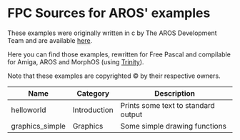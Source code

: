 
FPC Sources for AROS' examples
==============================

These examples were originally written in c by The AROS Development Team and are available [here](http://www.aros.org/documentation/developers/samples.php).

Here you can find those examples, rewritten for Free Pascal and compilable
for Amiga, AROS and MorphOS (using [Trinity](https://github.com/magorium/fpc-triforce/tree/master/Base/Trinity)).

Note that these examples are copyrighted :copyright: by their respective owners.


| Name                | Category     | Description                                                            |
| ------------------- | ------------ | ---------------------------------------------------------------------- |
| helloworld          | Introduction | Prints some text to standard output                                    |
| graphics_simple     | Graphics     | Some simple drawing functions                                          |
